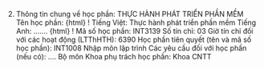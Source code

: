 2. Thông tin chung về học phần: THỰC HÀNH PHÁT TRIỂN PHẦN MỀM Tên học phần:
{html}
! Tiếng Việt: Thực hành phát triển phần mềm Tiếng Anh: \...\....
{html}
! Mã số học phần: INT3139 Số tín chỉ: 03 Giờ tín chỉ đối với các hoạt động (LTThHTH): 6390 Học phần tiên quyết (tên và mã số học phần): INT1008 Nhập môn lập
trình Các yêu cầu đối với học phần (nếu có): \.... Bộ môn Khoa phụ trách học phần: Khoa CNTT
